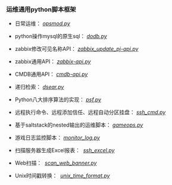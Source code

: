 ### 运维通用python脚本框架


* 日常运维：
  [*opsmod.py*](https://github.com/honglongwei/python-scripts/blob/master/opsmod.py)
  
* python操作mysql的原生sql：
  [*dodb.py*](https://github.com/honglongwei/python-scripts/blob/master/dodb.py)

* zabbix修改可见名称API：
  [*zabbix_update_pj-api.py*](https://github.com/honglongwei/python-scripts/blob/master/zabbix_update_pj-api.py)

* zabbix通用API：
  [*zabbix-api.py*](https://github.com/honglongwei/python-scripts/blob/master/zabbix-api.py)

* CMDB通用API：
  [*cmdb-api.py*](https://github.com/honglongwei/python-scripts/blob/master/cmdb-api.py)

* 递归检索：
  [*dsear.py*](https://github.com/honglongwei/python-scripts/blob/master/dsear.py)

* Python八大排序算法的实现：
  [*psf.py*](https://github.com/honglongwei/python-scripts/blob/master/psf.py)

* 远程执行命令、远程添加信任、远程自动分区挂盘：
  [*ssh_cmd.py*](https://github.com/honglongwei/python-scripts/blob/master/ssh_cmd.py)

* 基于saltstack的nested输出的运维脚本：
  [*gameops.py*](https://github.com/honglongwei/python-scripts/blob/master/gameops.py)

* 游戏日志监控脚本：
  [*monitor_log.py*](https://github.com/honglongwei/python-scripts/blob/master/monitor_log.py)
  
* 扫描服务器生成Excel报表：
  [*ssh_excel.py*](https://github.com/honglongwei/python-scripts/blob/master/ssh_excel.py)
  
* Web扫描：
  [*scan_web_banner.py*](https://github.com/honglongwei/python-scripts/blob/master/scan_web_banner.py)
  
 * Unix时间戳转换：
  [*unix_time_format.py*](https://github.com/honglongwei/python-scripts/blob/master/unix_time_format.py)

